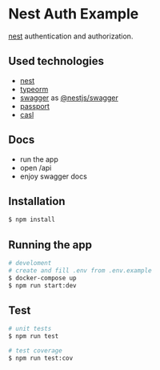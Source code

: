 # Nest Auth Example
[nest](https://github.com/nestjs/nest) authentication and authorization.

## Used technologies
* [nest](https://github.com/nestjs/nest)
* [typeorm](https://github.com/typeorm/typeorm)
* [swagger](https://swagger.io) as [@nestjs/swagger](https://docs.nestjs.com/openapi/introduction)
* [passport](https://github.com/jaredhanson/passport)
* [casl](https://github.com/stalniy/casl)

## Docs
* run the app
* open /api
* enjoy swagger docs

## Installation

```bash
$ npm install
```

## Running the app

```bash
# develoment
# create and fill .env from .env.example
$ docker-compose up
$ npm run start:dev
```

## Test

```bash
# unit tests
$ npm run test

# test coverage
$ npm run test:cov
```
